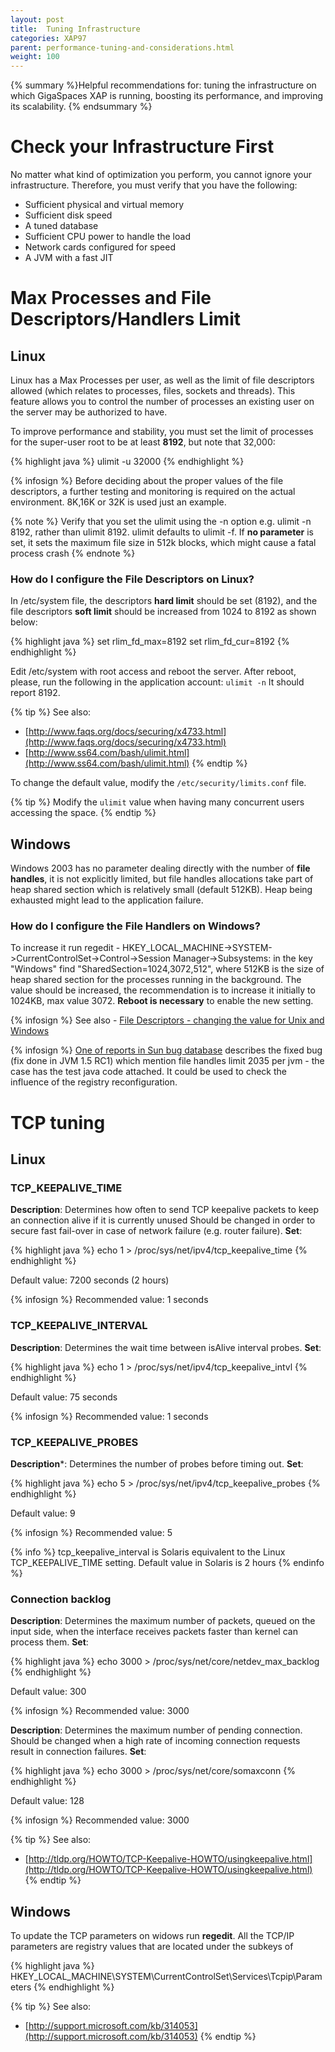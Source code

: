 ```yaml
---
layout: post
title:  Tuning Infrastructure
categories: XAP97
parent: performance-tuning-and-considerations.html
weight: 100
---
```


{% summary %}Helpful recommendations for: tuning the infrastructure on which GigaSpaces XAP is running, boosting its performance, and improving its scalability.
{% endsummary %}

# Check your Infrastructure First

No matter what kind of optimization you perform, you cannot ignore your infrastructure. Therefore, you must verify that you have the following:

- Sufficient physical and virtual memory
- Sufficient disk speed
- A tuned database
- Sufficient CPU power to handle the load
- Network cards configured for speed
- A JVM with a fast JIT

# Max Processes and File Descriptors/Handlers Limit

## Linux

Linux has a Max Processes per user, as well as the limit of file descriptors allowed (which relates to processes, files, sockets and threads). This feature allows you to control the number of processes an existing user on the server may be authorized to have.

To improve performance and stability, you must set the limit of processes for the super-user root to be at least **8192**, but note that 32,000:

{% highlight java %}
ulimit -u 32000
{% endhighlight %}

{% infosign %} Before deciding about the proper values of the file descriptors, a further testing and monitoring is required on the actual environment. 8K,16K or 32K is used just an example.

{% note %}
Verify that you set the ulimit using the -n option e.g. ulimit -n 8192, rather than ulimit 8192. ulimit defaults to ulimit -f. If **no parameter** is set, it sets the maximum file size in 512k blocks, which might cause a fatal process crash
{% endnote %}

### How do I configure the File Descriptors on Linux?

In /etc/system file, the descriptors **hard limit** should be set (8192), and the file descriptors **soft limit** should be increased from 1024 to 8192 as shown below:

{% highlight java %}
set rlim_fd_max=8192
set rlim_fd_cur=8192
{% endhighlight %}

Edit /etc/system with root access and reboot the server. After reboot, please, run the following in the application account:
`ulimit -n`
It should report 8192.

{% tip %}
See also:

- [http://www.faqs.org/docs/securing/x4733.html](http://www.faqs.org/docs/securing/x4733.html)
- [http://www.ss64.com/bash/ulimit.html](http://www.ss64.com/bash/ulimit.html)
{% endtip %}

To change the default value, modify the `/etc/security/limits.conf` file.

{% tip %}
Modify the `ulimit` value when having many concurrent users accessing the space.
{% endtip %}

## Windows

Windows 2003 has no parameter dealing directly with the number of **file handles**, it is not explicitly limited, but file handles allocations take part of heap shared section which is relatively small (default 512KB). Heap being exhausted might lead to the application failure.

### How do I configure the File Handlers on Windows?

To increase it run regedit - HKEY_LOCAL_MACHINE->SYSTEM->CurrentControlSet->Control->Session Manager->Subsystems:
in the key "Windows" find "SharedSection=1024,3072,512", where 512KB is the size of heap shared section for the processes running in the background. The value should be increased, the recommendation is to increase it initially to 1024KB, max value 3072. **Reboot is necessary** to enable the new setting.

{% infosign %} See also - [File Descriptors - changing the value for Unix and Windows](http://www-01.ibm.com/support/docview.wss?rs=769&context=SSXLSW&dc=DB520&dc=DB560&uid=swg21138122&loc=en_US&cs=UTF-8&lang=en&rss=ct769tivoli)

{% infosign %} [One of reports in Sun bug database](http://bugs.sun.com/bugdatabase/view_bug.do?bug_id=4189011) describes the fixed bug (fix done in JVM 1.5 RC1) which mention file handles limit 2035 per jvm - the case has the test java code attached. It could be used to check the influence of the registry reconfiguration.

# TCP tuning

## Linux

### TCP_KEEPALIVE_TIME

**Description**: Determines how often to send TCP keepalive packets to keep an connection alive if it is currently unused
Should be changed in order to secure fast fail-over in case of network failure (e.g. router failure).
**Set**:

{% highlight java %}
echo 1  > /proc/sys/net/ipv4/tcp_keepalive_time
{% endhighlight %}

Default value: 7200 seconds (2 hours)

{% infosign %} Recommended value: 1 seconds

### TCP_KEEPALIVE_INTERVAL

**Description**: Determines the wait time between isAlive interval probes.
**Set**:

{% highlight java %}
echo 1 > /proc/sys/net/ipv4/tcp_keepalive_intvl
{% endhighlight %}

Default value: 75 seconds

{% infosign %} Recommended value: 1 seconds

### TCP_KEEPALIVE_PROBES

**Description***: Determines the number of probes before timing out.
**Set**:

{% highlight java %}
echo 5  > /proc/sys/net/ipv4/tcp_keepalive_probes
{% endhighlight %}

Default value: 9

{% infosign %} Recommended value: 5

{% info %}
tcp_keepalive_interval is Solaris equivalent to the Linux TCP_KEEPALIVE_TIME setting. Default value in Solaris is 2 hours
{% endinfo %}

### Connection backlog

**Description**: Determines the maximum number of packets, queued on the input side, when the interface receives packets faster than kernel can process them.
**Set**:

{% highlight java %}
echo 3000 > /proc/sys/net/core/netdev_max_backlog
{% endhighlight %}

Default value: 300

{% infosign %} Recommended value: 3000

**Description**: Determines the maximum number of pending connection.
Should be changed when a high rate of incoming connection requests result in connection failures.
**Set**:

{% highlight java %}
echo 3000 > /proc/sys/net/core/somaxconn
{% endhighlight %}

Default value: 128

{% infosign %} Recommended value: 3000

{% tip %}
See also:

- [http://tldp.org/HOWTO/TCP-Keepalive-HOWTO/usingkeepalive.html](http://tldp.org/HOWTO/TCP-Keepalive-HOWTO/usingkeepalive.html)
{% endtip %}

## Windows

To update the TCP parameters on widows run **regedit**.
All the TCP/IP parameters are registry values that are located under the subkeys of

{% highlight java %}
HKEY_LOCAL_MACHINE\SYSTEM\CurrentControlSet\Services\Tcpip\Parameters
{% endhighlight %}

{% tip %}
See also:

- [http://support.microsoft.com/kb/314053](http://support.microsoft.com/kb/314053)
{% endtip %}

